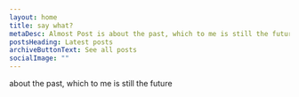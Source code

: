 ```yaml
---
layout: home
title: say what?
metaDesc: Almost Post is about the past, which to me is still the future
postsHeading: Latest posts
archiveButtonText: See all posts
socialImage: ""
---
```

about the past, which to me is still the future